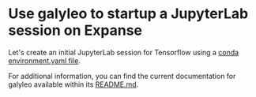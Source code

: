 # Use galyleo to startup a JupyterLab session on Expanse

Let's create an initial JupyterLab session for Tensorflow using a
[conda](https://docs.anaconda.com/miniconda/) 
[environment.yaml file](https://conda.io/projects/conda/en/latest/user-guide/tasks/manage-environments.html#creating-an-environment-from-an-environment-yml-file). 

For additional information, you can find the current documentation for galyleo available within its
[README.md](https://github.com/mkandes/galyleo/blob/master/README.md).
